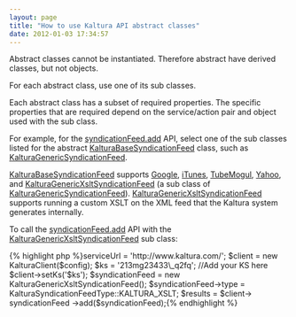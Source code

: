 ```yaml
---
layout: page
title: "How to use Kaltura API abstract classes"
date: 2012-01-03 17:34:57
---
```


Abstract classes cannot be instantiated. Therefore abstract have derived classes, but not objects.

For each abstract class, use one of its sub classes.

Each abstract class has a subset of required properties. The specific properties that are required depend on the service/action pair and object used with the sub class.

<p class="APEdocument APEinternal">
  For example, for the <a href="http://www.kaltura.com/api_v3/testmeDoc/index.php?service=syndicationfeed&action=add">syndicationFeed.add</a> API, select one of the sub classes listed for the abstract <a href="http://www.kaltura.com/api_v3/testmeDoc/index.php?object=KalturaBaseSyndicationFeed">KalturaBaseSyndicationFeed</a> class, such as <a href="http://www.kaltura.com/api_v3/testmeDoc/index.php?object=KalturaGenericSyndicationFeed">KalturaGenericSyndicationFeed</a>.
</p>

<p class="APEdocument APEinternal">
  <a href="http://www.kaltura.com/api_v3/testmeDoc/index.php?object=KalturaBaseSyndicationFeed">KalturaBaseSyndicationFeed</a> supports <a href="http://www.kaltura.com/api_v3/testmeDoc/index.php?object=KalturaGoogleVideoSyndicationFeed">Google</a>, <a href="http://www.kaltura.com/api_v3/testmeDoc/index.php?object=KalturaITunesSyndicationFeed">iTunes</a>, <a href="http://www.kaltura.com/api_v3/testmeDoc/index.php?object=KalturaTubeMogulSyndicationFeed">TubeMogul</a>, <a href="http://www.kaltura.com/api_v3/testmeDoc/index.php?object=KalturaYahooSyndicationFeed">Yahoo</a>, and <a href="http://www.kaltura.com/api_v3/testmeDoc/index.php?object=KalturaGenericXsltSyndicationFeed">KalturaGenericXsltSyndicationFeed</a> (a sub class of <a href="http://www.kaltura.com/api_v3/testmeDoc/index.php?object=KalturaGenericSyndicationFeed" class="APEdocument APEinternal">KalturaGenericSyndicationFeed</a>). <a href="http://www.kaltura.com/api_v3/testmeDoc/index.php?object=KalturaGenericXsltSyndicationFeed">KalturaGenericXsltSyndicationFeed</a> supports running a custom XSLT on the XML feed that the Kaltura system generates internally.
</p>

<p class="APEdocument APEinternal">
  To call the <a href="http://www.kaltura.com/api_v3/testmeDoc/index.php?service=syndicationfeed&action=add">syndicationFeed.add</a> API with the <a href="http://www.kaltura.com/api_v3/testmeDoc/index.php?object=KalturaGenericXsltSyndicationFeed">KalturaGenericXsltSyndicationFeed</a> sub class:
</p>{% highlight php %}<?php require\_once('lib/KalturaClient.php'); $config = new KalturaConfiguration($partnerId); $config->serviceUrl = 'http://www.kaltura.com/'; $client = new KalturaClient($config); $ks = '213mg23433\_q2fq'; //Add your KS here $client->setKs('$ks'); $syndicationFeed = new KalturaGenericXsltSyndicationFeed(); $syndicationFeed->type = KalturaSyndicationFeedType::KALTURA_XSLT; $results = $client-> syndicationFeed ->add($syndicationFeed);{% endhighlight %}